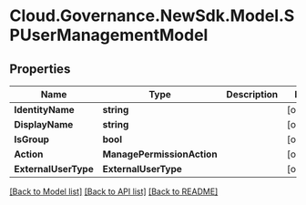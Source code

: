 # Cloud.Governance.NewSdk.Model.SPUserManagementModel
## Properties

Name | Type | Description | Notes
------------ | ------------- | ------------- | -------------
**IdentityName** | **string** |  | [optional] 
**DisplayName** | **string** |  | [optional] 
**IsGroup** | **bool** |  | [optional] 
**Action** | **ManagePermissionAction** |  | [optional] 
**ExternalUserType** | **ExternalUserType** |  | [optional] 

[[Back to Model list]](../README.md#documentation-for-models) [[Back to API list]](../README.md#documentation-for-api-endpoints) [[Back to README]](../README.md)

